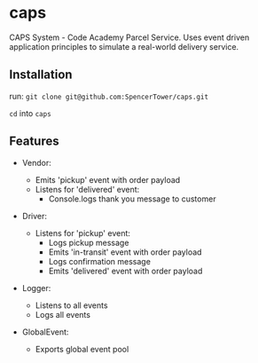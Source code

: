 # caps

CAPS System - Code Academy Parcel Service. Uses event driven application principles to simulate a real-world delivery service.

## Installation

run: `git clone git@github.com:SpencerTower/caps.git`

`cd` into `caps`

## Features

- Vendor:
  - Emits 'pickup' event with order payload
  - Listens for 'delivered' event:
    - Console.logs thank you message to customer
  
- Driver:
  - Listens for 'pickup' event:
    - Logs pickup message
    - Emits 'in-transit' event with order payload
    - Logs confirmation message
    - Emits 'delivered' event with order payload

- Logger:
  - Listens to all events
  - Logs all events

- GlobalEvent:
  - Exports global event pool
